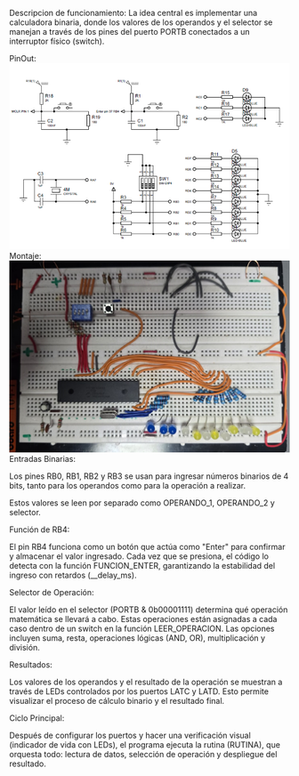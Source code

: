 Descripcion de funcionamiento:
La idea central es implementar una calculadora binaria, donde los valores de los operandos y el selector se manejan a través de los pines del puerto PORTB conectados a un interruptor físico (switch).

PinOut: ![PinOut](PinOut.PNG)
Montaje: ![Montaje](Montaje.JPG)
Entradas Binarias:

Los pines RB0, RB1, RB2 y RB3 se usan para ingresar números binarios de 4 bits, tanto para los operandos como para la operación a realizar.

Estos valores se leen por separado como OPERANDO_1, OPERANDO_2 y selector.

Función de RB4:

El pin RB4 funciona como un botón que actúa como "Enter" para confirmar y almacenar el valor ingresado. Cada vez que se presiona, el código lo detecta con la función FUNCION_ENTER, garantizando la estabilidad del ingreso con retardos (__delay_ms).

Selector de Operación:

El valor leído en el selector (PORTB & 0b00001111) determina qué operación matemática se llevará a cabo. Estas operaciones están asignadas a cada caso dentro de un switch en la función LEER_OPERACION. Las opciones incluyen suma, resta, operaciones lógicas (AND, OR), multiplicación y división.

Resultados:

Los valores de los operandos y el resultado de la operación se muestran a través de LEDs controlados por los puertos LATC y LATD. Esto permite visualizar el proceso de cálculo binario y el resultado final.

Ciclo Principal:

Después de configurar los puertos y hacer una verificación visual (indicador de vida con LEDs), el programa ejecuta la rutina (RUTINA), que orquesta todo: lectura de datos, selección de operación y despliegue del resultado.
